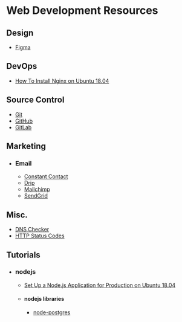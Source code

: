 # Web Development Resources

## Design
- [Figma](https://www.figma.com "Figma")

## DevOps
- [How To Install Nginx on Ubuntu 18.04](https://www.digitalocean.com/community/tutorials/how-to-install-nginx-on-ubuntu-18-04 "Digital ocean")

## Source Control
- [Git](https://git-scm.com/ "Git")
- [GitHub](https://github.com/ "GitHub")
- [GitLab](https://gitlab.com/ "GitLab")

## Marketing
- ### Email
  - [Constant Contact](https://constantcontact.com "Constant Contact")
  - [Drip](https://drip.com "Drip")
  - [Mailchimp](https://mailchimp.com "Mailchimp")
  - [SendGrid](https://sendgrid.com "SendGrid")

## Misc.
- [DNS Checker](https://dnschecker.org/ "DNSChecker.org")
- [HTTP Status Codes](https://httpstatuses.com/ "HttpStatues.com")

## Tutorials
- ### nodejs
   - [Set Up a Node.js Application for Production on Ubuntu 18.04](https://www.digitalocean.com/community/tutorials/how-to-set-up-a-node-js-application-for-production-on-ubuntu-18-04)
   - #### nodejs libraries
      - [node-postgres](https://node-postgres.com/)